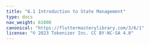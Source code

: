 ```yaml
---
title: "6.1 Introduction to State Management"
type: docs
nav_weight: 61000
canonical: "https://fluttermasterylibrary.com/3/6/1"
license: "© 2023 Tokenizer Inc. CC BY-NC-SA 4.0"
---
```

